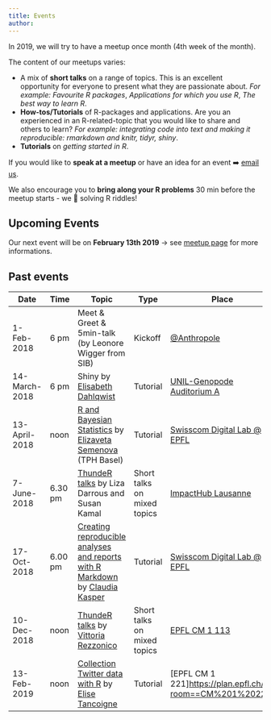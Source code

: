 ```yaml
---
title: Events
author: 
---
```


In 2019, we will try to have a meetup once month (4th week of the month). 

The content of our meetups varies: 

- A mix of **short talks** on a range of topics. This is an excellent opportunity for everyone to present what they are passionate about. *For example: Favourite R packages*, *Applications for which you use R*, *The best way to learn R*. 
- **How-tos/Tutorials** of R-packages and applications. Are you an experienced in an R-related-topic that you would like to share and others to learn? *For example: integrating code into text and making it reproducible: rmarkdown and knitr, tidyr, shiny*.
- **Tutorials** on *getting started in R*. 

If you would like to **speak at a meetup** or have an idea for an event :arrow_right: [email us](emailto:lausanne@rladies.org).

We also encourage you to **bring along your R problems** 30 min before the meetup starts - we :purple_heart: solving R riddles!

## Upcoming Events

Our next event will be on **February 13th 2019** → see [meetup page](https://www.meetup.com/rladies-lausanne/events/258120219/?isFirstPublish=true) for more informations.

<!--- ### Autumn 2018 We are thinking about a Hackathon-->

## Past events
| Date  | Time  | Topic  | Type  | Place  | Slides  |
|---|---|---|---|---|---|
| 1-Feb-2018  | 6 pm  | Meet & Greet & 5min-talk (by Leonore Wigger from SIB)  | Kickoff  | [@Anthropole](https://goo.gl/maps/vpsdsAj4isT2)   | [Intro to R-Ladies](https://github.com/rladies/meetup-presentations_lausanne/blob/master/20180201_kickoff/2018-02-01-kickoff-presentation.pdf) + [ggarrange](https://github.com/rladies/meetup-presentations_lausanne/blob/master/20180201_kickoff/2018-02-01-lightning_multipage_pdf_lw.pdf) |
| 14-March-2018  | 6 pm  | Shiny by [Elisabeth Dahlqwist](https://ki.se/en/people/elisda) | Tutorial  | [UNIL-Genopode Auditorium A](https://goo.gl/maps/Fo8rctLTWgm) | [Presentation](https://github.com/rladies/meetup-presentations_lausanne/blob/master/20180314_shiny/shiny_presentation.pdf) + [Examples](https://github.com/rladies/meetup-presentations_lausanne/blob/master/20180314_shiny/shiny_examples.zip) |
| 13-April-2018 | noon | [R and Bayesian Statistics](https://www.meetup.com/rladies-lausanne/events/248694983/)  by [Elizaveta Semenova](https://elizavetasemenova.github.io/blog/) (TPH Basel)| Tutorial  |  [Swisscom Digital Lab @ EPFL](https://goo.gl/maps/FgR9FPv33LA2) | [All material](https://github.com/rladies/meetup-presentations_lausanne/tree/master/20180413_bayesian/elizavetasemenova-bayesian-stan)   |
| 7-June-2018 | 6.30 pm | [ThundeR talks](https://www.meetup.com/rladies-lausanne/events/250462129/) by Liza Darrous and Susan Kamal| Short talks on mixed topics |  [ImpactHub Lausanne](http://lausanne.impacthub.net/) | [All material](https://github.com/rladies/meetup-presentations_lausanne/tree/master/20180607_thundeR)   |
| 17-Oct-2018 | 6.00 pm | [Creating reproducible analyses and reports with R Markdown](https://www.meetup.com/rladies-lausanne/events/254756623/) by [Claudia Kasper](https://twitter.com/claudia_kasper)| Tutorial |  [Swisscom Digital Lab @ EPFL](https://goo.gl/maps/FgR9FPv33LA2) |  [All material](https://github.com/rladies/meetup-presentations_lausanne/tree/master/20181017_rmarkdown/slides) |
| 10-Dec-2018 | noon | [ThundeR talks](https://www.meetup.com/rladies-lausanne/events/256147656/) by [Vittoria Rezzonico](https://people.epfl.ch/vittoria.rezzonico)| Short talks on mixed topics |  [EPFL CM 1 113](https://plan.epfl.ch/?room==CM%201%20113) | [All material](https://github.com/rladies/meetup-presentations_lausanne/tree/master/20181210_thundeR/README.md)  |
| 13-Feb-2019 | noon | [Collection Twitter data with R](https://www.meetup.com/rladies-lausanne/events/258120219/?isFirstPublish=true) by [Elise Tancoigne]( http://citizensciences.net/elise-tancoigne/)| Tutorial |  [EPFL CM 1 221]https://plan.epfl.ch/?room==CM%201%20221) | All material will be added after the event  |


